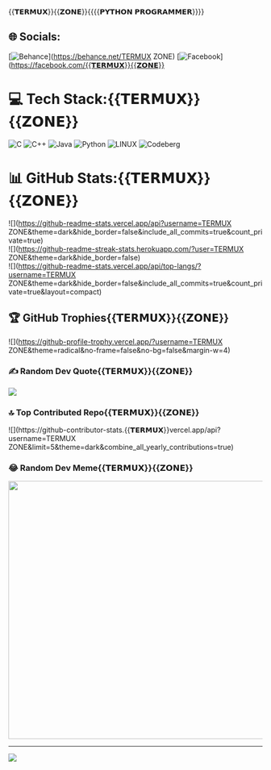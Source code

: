 {{𝗧𝗘𝗥𝗠𝗨𝗫}}{{𝗭𝗢𝗡𝗘}}{{{{𝗣𝗬𝗧𝗛𝗢𝗡 𝗣𝗥𝗢𝗚𝗥𝗔𝗠𝗠𝗘𝗥}}}}

## 🌐 Socials:
[![Behance](https://img.shields.io/badge/Behance-1769ff?logo=behance&logoColor=white)](https://behance.net/TERMUX ZONE) [![Facebook](https://img.shields.io/badge/Facebook-%231877F2.svg?logo=Facebook&logoColor=white)](https://facebook.com/{{𝗧𝗘𝗥𝗠𝗨𝗫}}{{𝗭𝗢𝗡𝗘}}

# 💻 Tech Stack:{{𝗧𝗘𝗥𝗠𝗨𝗫}}{{𝗭𝗢𝗡𝗘}}
![C](https://img.shields.io/badge/c-%2300599C.svg?style=for-the-badge&logo=c&logoColor=white) ![C++](https://img.shields.io/badge/c++-%2300599C.svg?style=for-the-badge&logo=c%2B%2B&logoColor=white) ![Java](https://img.shields.io/badge/java-%23ED8B00.svg?style=for-the-badge&logo=java&logoColor=white) ![Python](https://img.shields.io/badge/python-3670A0?style=for-the-badge&logo=python&logoColor=ffdd54) ![LINUX](https://img.shields.io/badge/Linux-FCC624?style=for-the-badge&logo=linux&logoColor=black) ![Codeberg](https://img.shields.io/badge/Codeberg-2185D0?style=for-the-badge&logo=Codeberg&logoColor=white)
# 📊 GitHub Stats:{{𝗧𝗘𝗥𝗠𝗨𝗫}}{{𝗭𝗢𝗡𝗘}}
![](https://github-readme-stats.vercel.app/api?username=TERMUX ZONE&theme=dark&hide_border=false&include_all_commits=true&count_private=true)<br/>
![](https://github-readme-streak-stats.herokuapp.com/?user=TERMUX ZONE&theme=dark&hide_border=false)<br/>
![](https://github-readme-stats.vercel.app/api/top-langs/?username=TERMUX ZONE&theme=dark&hide_border=false&include_all_commits=true&count_private=true&layout=compact)

## 🏆 GitHub Trophies{{𝗧𝗘𝗥𝗠𝗨𝗫}}{{𝗭𝗢𝗡𝗘}}
![](https://github-profile-trophy.vercel.app/?username=TERMUX ZONE&theme=radical&no-frame=false&no-bg=false&margin-w=4)

### ✍️ Random Dev Quote{{𝗧𝗘𝗥𝗠𝗨𝗫}}{{𝗭𝗢𝗡𝗘}}
![](https://quotes-github-readme.vercel.app/api?type=horizontal&theme=radical)

### 🔝 Top Contributed Repo{{𝗧𝗘𝗥𝗠𝗨𝗫}}{{𝗭𝗢𝗡𝗘}}
![](https://github-contributor-stats.{{𝗧𝗘𝗥𝗠𝗨𝗫}}vercel.app/api?username=TERMUX ZONE&limit=5&theme=dark&combine_all_yearly_contributions=true)

### 😂 Random Dev Meme{{𝗧𝗘𝗥𝗠𝗨𝗫}}{{𝗭𝗢𝗡𝗘}}
<img src="https://rm.up.railway.app/" width="512px"/>

---
[![](https://visitcount.itsvg.in/api?id=&icon=0&color=0)](https://visitcount.itsvg.in)

<!-- Proudly created with GPRM ( https://gprm.itsvg.in ) -->
